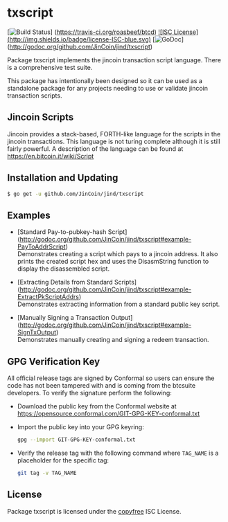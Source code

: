 txscript
========

[![Build Status](https://travis-ci.org/roasbeef/btcd.png?branch=master)]
(https://travis-ci.org/roasbeef/btcd) [![ISC License]
(http://img.shields.io/badge/license-ISC-blue.svg)](http://copyfree.org)
[![GoDoc](https://godoc.org/github.com/JinCoin/jind/txscript?status.png)]
(http://godoc.org/github.com/JinCoin/jind/txscript)

Package txscript implements the jincoin transaction script language.  There is
a comprehensive test suite.

This package has intentionally been designed so it can be used as a standalone
package for any projects needing to use or validate jincoin transaction scripts.

## Jincoin Scripts

Jincoin provides a stack-based, FORTH-like language for the scripts in
the jincoin transactions.  This language is not turing complete
although it is still fairly powerful.  A description of the language
can be found at https://en.bitcoin.it/wiki/Script

## Installation and Updating

```bash
$ go get -u github.com/JinCoin/jind/txscript
```

## Examples

* [Standard Pay-to-pubkey-hash Script]
  (http://godoc.org/github.com/JinCoin/jind/txscript#example-PayToAddrScript)  
  Demonstrates creating a script which pays to a jincoin address.  It also
  prints the created script hex and uses the DisasmString function to display
  the disassembled script.

* [Extracting Details from Standard Scripts]
  (http://godoc.org/github.com/JinCoin/jind/txscript#example-ExtractPkScriptAddrs)  
  Demonstrates extracting information from a standard public key script.

* [Manually Signing a Transaction Output]
  (http://godoc.org/github.com/JinCoin/jind/txscript#example-SignTxOutput)  
  Demonstrates manually creating and signing a redeem transaction.

## GPG Verification Key

All official release tags are signed by Conformal so users can ensure the code
has not been tampered with and is coming from the btcsuite developers.  To
verify the signature perform the following:

- Download the public key from the Conformal website at
  https://opensource.conformal.com/GIT-GPG-KEY-conformal.txt

- Import the public key into your GPG keyring:
  ```bash
  gpg --import GIT-GPG-KEY-conformal.txt
  ```

- Verify the release tag with the following command where `TAG_NAME` is a
  placeholder for the specific tag:
  ```bash
  git tag -v TAG_NAME
  ```

## License

Package txscript is licensed under the [copyfree](http://copyfree.org) ISC
License.
